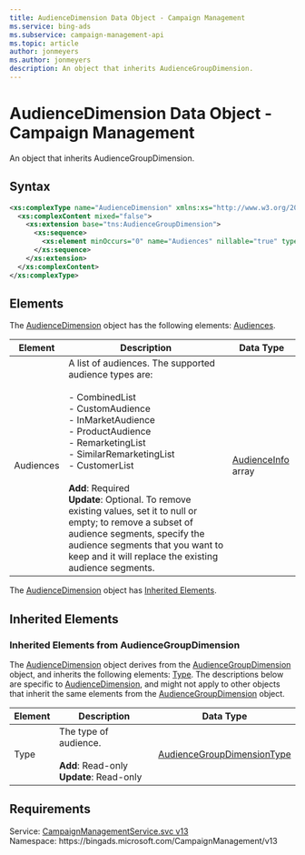 ```yaml
---
title: AudienceDimension Data Object - Campaign Management
ms.service: bing-ads
ms.subservice: campaign-management-api
ms.topic: article
author: jonmeyers
ms.author: jonmeyers
description: An object that inherits AudienceGroupDimension.
---
```

# AudienceDimension Data Object - Campaign Management
An object that inherits AudienceGroupDimension.

## Syntax
```xml
<xs:complexType name="AudienceDimension" xmlns:xs="http://www.w3.org/2001/XMLSchema">
  <xs:complexContent mixed="false">
    <xs:extension base="tns:AudienceGroupDimension">
      <xs:sequence>
        <xs:element minOccurs="0" name="Audiences" nillable="true" type="tns:ArrayOfAudienceInfo" />
      </xs:sequence>
    </xs:extension>
  </xs:complexContent>
</xs:complexType>
```

## <a name="elements"></a>Elements

The [AudienceDimension](audiencedimension.md) object has the following elements: [Audiences](#audiences).

|Element|Description|Data Type|
|-----------|---------------|-------------|
|<a name="audiences"></a>Audiences|A list of audiences. The supported audience types are: <br /><br />- CombinedList<br />- CustomAudience <br />- InMarketAudience <br />- ProductAudience <br />- RemarketingList <br />- SimilarRemarketingList <br />- CustomerList <br /><br />**Add**: Required <br />**Update**: Optional. To remove existing values, set it to null or empty; to remove a subset of audience segments, specify the audience segments that you want to keep and it will replace the existing audience segments.   |[AudienceInfo](audienceinfo.md) array|

The [AudienceDimension](audiencedimension.md) object has [Inherited Elements](#inheritedelements).

## <a name="inheritedelements"></a>Inherited Elements

### <a name="inheritedelementsaudiencegroupdimension"></a>Inherited Elements from AudienceGroupDimension
The [AudienceDimension](audiencedimension.md) object derives from the [AudienceGroupDimension](audiencegroupdimension.md) object, and inherits the following elements: [Type](#type). The descriptions below are specific to [AudienceDimension](audiencedimension.md), and might not apply to other objects that inherit the same elements from the [AudienceGroupDimension](audiencegroupdimension.md) object.  

|Element|Description|Data Type|
|-----------|---------------|-------------|
|<a name="type"></a>Type|The type of audience.<br /><br />**Add**: Read-only <br />**Update**: Read-only |[AudienceGroupDimensionType](audiencegroupdimensiontype.md)|

## Requirements
Service: [CampaignManagementService.svc v13](https://campaign.api.bingads.microsoft.com/Api/Advertiser/CampaignManagement/v13/CampaignManagementService.svc)  
Namespace: https\://bingads.microsoft.com/CampaignManagement/v13  
